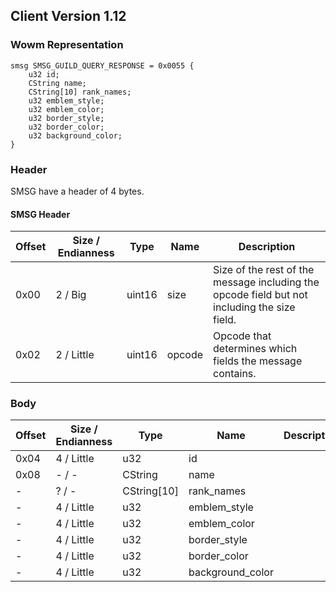 ## Client Version 1.12

### Wowm Representation
```rust,ignore
smsg SMSG_GUILD_QUERY_RESPONSE = 0x0055 {
    u32 id;    
    CString name;    
    CString[10] rank_names;    
    u32 emblem_style;    
    u32 emblem_color;    
    u32 border_style;    
    u32 border_color;    
    u32 background_color;    
}
```
### Header
SMSG have a header of 4 bytes.

#### SMSG Header
| Offset | Size / Endianness | Type   | Name   | Description |
| ------ | ----------------- | ------ | ------ | ----------- |
| 0x00   | 2 / Big           | uint16 | size   | Size of the rest of the message including the opcode field but not including the size field.|
| 0x02   | 2 / Little        | uint16 | opcode | Opcode that determines which fields the message contains.|
### Body
| Offset | Size / Endianness | Type | Name | Description |
| ------ | ----------------- | ---- | ---- | ----------- |
| 0x04 | 4 / Little | u32 | id |  |
| 0x08 | - / - | CString | name |  |
| - | ? / - | CString[10] | rank_names |  |
| - | 4 / Little | u32 | emblem_style |  |
| - | 4 / Little | u32 | emblem_color |  |
| - | 4 / Little | u32 | border_style |  |
| - | 4 / Little | u32 | border_color |  |
| - | 4 / Little | u32 | background_color |  |
